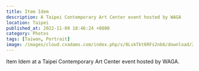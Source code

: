 ```yaml
---
title: Item Idem
description: A Taipei Contemporary Art Center event hosted by WAGA
location: Taipei
published_at: 2022-11-09 18:46:24 +0800
category: Photos
tags: [Taiwan, Portrait]
image: /images/cloud.cxadams.com/index.php/s/8LskTkt6RFs2nb6/download/20200802-0034_Taipei_WAGA_L1001000-0.jpg
---
```


Item Idem at a Taipei Contemporary Art Center event hosted by WAGA.
